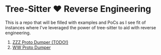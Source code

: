 # Tree-Sitter ❤️ Reverse Engineering

This is a repo that will be filled with examples and PoCs as I see fit of instances
where I've leveraged the power of tree-sitter to aid with reverse engineering.

1. [ZZZ Proto Dumper (TODO!)](./01-zzz-ida/README.md)
2. [WW Proto Dumper](./02-ws-js/README.md)
